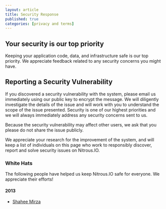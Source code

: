 ```yaml
---
layout: article
title: Security Response
published: true
categories: [privacy and terms]
---
```


## Your security is our top priority

Keeping your application code, data, and infrastructure safe is our top priority. We appreciate feedback related to any security concerns you might have.

## Reporting a Security Vulnerability

If you discovered a security vulnerability with the system, please email us immediately using our public key to encrypt the message. We will diligently investigate the details of the issue and will work with you to understand the scope of the issue presented. Security is one of our highest priorities and we will always immediately address any security concerns sent to us.

Because the security vulnerability may affect other users, we ask that you please do not share the issue publicly. 

We appreciate your research for the improvement of the system, and will keep a list of individuals on this page who work to responsibly discover, report and solve security issues on Nitrous.IO.

### White Hats

The following people have helped us keep Nitrous.IO safe for everyone.  We appreciate their efforts!

#### 2013

* [Shahee Mirza](http://twitter.com/shaheemirza)


